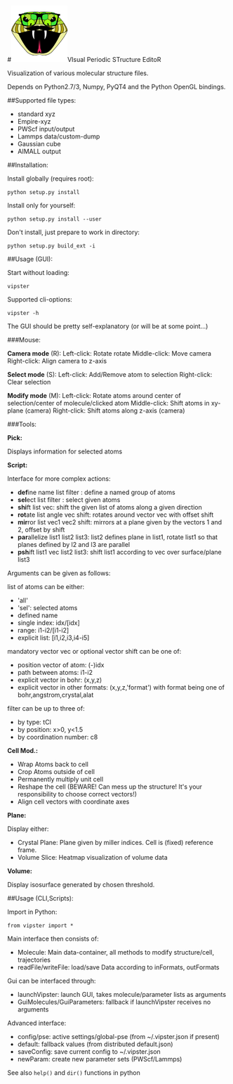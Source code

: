 #![vipster](vipster-icon.png)VIsual Periodic STructure EditoR

Visualization of various molecular structure files.

Depends on Python2.7/3, Numpy, PyQT4 and the Python OpenGL bindings.

##Supported file types:

- standard xyz
- Empire-xyz
- PWScf input/output
- Lammps data/custom-dump
- Gaussian cube
- AIMALL output

##Installation:

Install globally (requires root):
```
python setup.py install
```
Install only for yourself:
```
python setup.py install --user
```
Don't install, just prepare to work in directory:
```
python setup.py build_ext -i
```

##Usage (GUI):

Start without loading:
```
vipster
```
Supported cli-options:
```
vipster -h
```

The GUI should be pretty self-explanatory (or will be at some point...)

###Mouse:

**Camera mode** (R):
Left-click: Rotate rotate
Middle-click: Move camera
Right-click: Align camera to z-axis

**Select mode** (S):
Left-click: Add/Remove atom to selection
Right-click: Clear selection

**Modify mode** (M):
Left-click: Rotate atoms around center of selection/center of molecule/clicked atom
Middle-click: Shift atoms in xy-plane (camera)
Right-click: Shift atoms along z-axis (camera)

###Tools:

**Pick:**

Displays information for selected atoms


**Script:**

Interface for more complex actions:

- **def**ine name list filter : define a named group of atoms
- **sel**ect list filter : select given atoms
- **shi**ft list vec: shift the given list of atoms along a given direction
- **rot**ate list angle vec shift: rotates around vector vec with offset shift
- **mir**ror list vec1 vec2 shift: mirrors at a plane given by the vectors 1 and 2, offset by shift
- **par**allelize list1 list2 list3: list2 defines plane in list1, rotate list1 so that planes defined by l2 and l3 are parallel
- **psh**ift list1 vec list2 list3: shift list1 according to vec over surface/plane list3

Arguments can be given as follows:

list of atoms can be either:
- 'all'
- 'sel': selected atoms
- defined name
- single index: idx/[idx]
- range: i1-i2/[i1-i2]
- explicit list: [i1,i2,i3,i4-i5]

mandatory vector vec or optional vector shift can be one of:
- position vector of atom: (-)idx
- path between atoms: i1-i2
- explicit vector in bohr: (x,y,z)
- explicit vector in other formats: (x,y,z,'format')
  with format being one of bohr,angstrom,crystal,alat

filter can be up to three of:
- by type: tCl
- by position: x>0, y<1.5
- by coordination number: c8

**Cell Mod.:**

- Wrap Atoms back to cell
- Crop Atoms outside of cell
- Permanently multiply unit cell
- Reshape the cell (BEWARE! Can mess up the structure! It's your responsibility to choose correct vectors!)
- Align cell vectors with coordinate axes

**Plane:**

Display either:

- Crystal Plane: Plane given by miller indices. Cell is (fixed) reference frame.
- Volume Slice: Heatmap visualization of volume data

**Volume:**

Display isosurface generated by chosen threshold.

##Usage (CLI,Scripts):

Import in Python:
```
from vipster import *
```

Main interface then consists of:
- Molecule: Main data-container, all methods to modify structure/cell, trajectories
- readFile/writeFile: load/save Data according to inFormats, outFormats

Gui can be interfaced through:
- launchVipster: launch GUI, takes molecule/parameter lists as arguments
- GuiMolecules/GuiParameters: fallback if launchVipster receives no arguments

Advanced interface:
- config/pse: active settings/global-pse (from ~/.vipster.json if present)
- default: fallback values (from distributed default.json)
- saveConfig: save current config to ~/.vipster.json
- newParam: create new parameter sets (PWScf/Lammps)

See also ```help()``` and ```dir()``` functions in python
